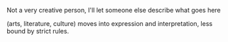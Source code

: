 Not a very creative person, I'll let someone else describe what goes here

(arts, literature, culture) moves into expression and interpretation, less bound by strict rules.